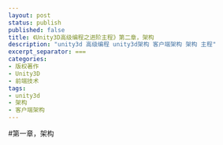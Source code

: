 ```yaml
---
layout: post
status: publish
published: false
title: 《Unity3D高级编程之进阶主程》第二章，架构
description: "unity3d 高级编程 unity3d架构 客户端架构 架构 主程"
excerpt_separator: ===
categories:
- 版权著作
- Unity3D
- 前端技术
tags:
- unity3d
- 架构
- 客户端架构
---
```


#第一章，架构



